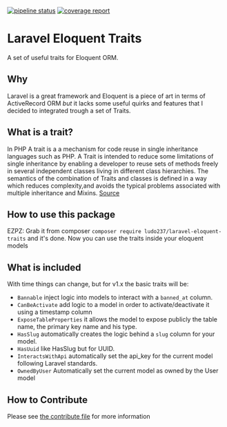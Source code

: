 [![pipeline status](https://gitlab.com/ludo237/laravel-eloquent-traits/badges/master/pipeline.svg)](https://gitlab.com/ludo237/laravel-eloquent-traits/commits/master)
[![coverage report](https://gitlab.com/ludo237/laravel-eloquent-traits/badges/master/coverage.svg)](https://gitlab.com/ludo237/laravel-eloquent-traits/commits/master)

# Laravel Eloquent Traits

A set of useful traits for Eloquent ORM.

## Why

Laravel is a great framework and Eloquent is a piece of art in terms of ActiveRecord ORM *but* it lacks some useful quirks and features that I decided to integrated trough a set of Traits.

## What is a trait?

In PHP A trait is a a mechanism for code reuse in single inheritance languages such as PHP. A Trait is intended to reduce some limitations of single inheritance by enabling a developer to reuse sets of methods freely in several independent classes living in different class hierarchies. The semantics of the combination of Traits and classes is defined in a way which reduces complexity,and avoids the typical problems associated with multiple inheritance and Mixins. [Source](https://www.php.net/manual/en/language.oop5.traits.php)

## How to use this package

EZPZ: Grab it from composer `composer require ludo237/laravel-eloquent-traits` and it's done. Now you can use the traits inside your eloquent models

## What is included

With time things can change, but for v1.x the basic traits will be:

- `Bannable` inject logic into models to interact with a `banned_at` column.
- `CanBeActivate` add logic to a model in order to activate/deactivate it using a timestamp column
- `ExposeTableProperties` it allows the model to expose publicly the table name, the primary key name and his type.
- `HasSlug` automatically creates the logic behind a `slug` column for your model.
- `HasUuid` like HasSlug but for UUID.
- `InteractsWithApi` automatically set the api_key for the current model following Laravel standards.
- `OwnedByUser` Automatically set the current model as owned by the User model

## How to Contribute

Please see [the contribute file](CONTRIBUTING.md) for more information